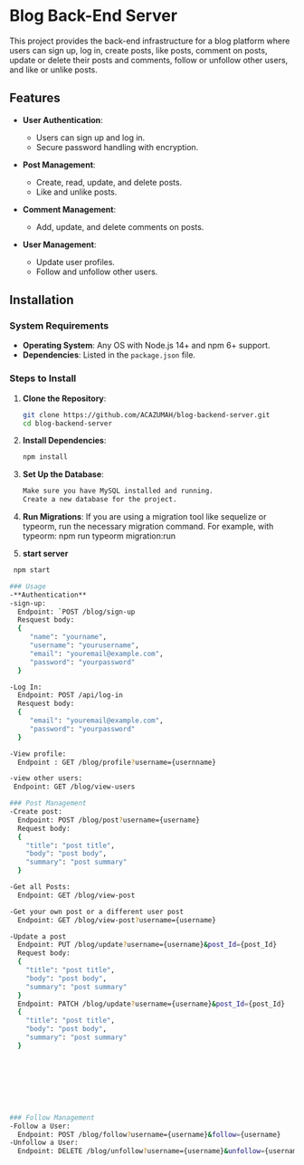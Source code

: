 # Blog Back-End Server

This project provides the back-end infrastructure for a blog platform where users can sign up, log in, create posts, like posts, comment on posts, update or delete their posts and comments, follow or unfollow other users, and like or unlike posts.

## Features
- **User Authentication**:
  - Users can sign up and log in.
  - Secure password handling with encryption.
  
- **Post Management**:
  - Create, read, update, and delete posts.
  - Like and unlike posts.

- **Comment Management**:
  - Add, update, and delete comments on posts.
  
- **User Management**:
  - Update user profiles.
  - Follow and unfollow other users.

## Installation

### System Requirements
- **Operating System**: Any OS with Node.js 14+ and npm 6+ support.
- **Dependencies**: Listed in the `package.json` file.

### Steps to Install
1. **Clone the Repository**:
   ```bash
   git clone https://github.com/ACAZUMAH/blog-backend-server.git
   cd blog-backend-server

2. **Install Dependencies**:
   ```bash
   npm install

3. **Set Up the Database**:
   ```bash
   Make sure you have MySQL installed and running.
   Create a new database for the project.

4. **Run Migrations**:
    If you are using a migration tool like sequelize or typeorm, run the necessary migration command. For example, with typeorm:
    npm run typeorm migration:run

5. **start server**
  ```bash
   npm start

### Usage
-**Authentication**
  -sign-up:
    Endpoint: `POST /blog/sign-up
    Resquest body:
    {
       "name": "yourname",
       "username": "yourusername",
       "email": "youremail@example.com",
       "password": "yourpassword"
    }

  -Log In:
    Endpoint: POST /api/log-in
    Resquest body:
    {
       "email": "youremail@example.com",
       "password": "yourpassword" 
    }

  -View profile:
    Endpoint : GET /blog/profile?username={usernname}

  -view other users:
   Endpoint: GET /blog/view-users

### Post Management 
  -Create post:
    Endpoint: POST /blog/post?username={username}
    Request body:
    {
      "title": "post title",
      "body": "post body",
      "summary": "post summary" 
    }

  -Get all Posts:
    Endpoint: GET /blog/view-post

  -Get your own post or a different user post
    Endpoint: GET /blog/view-post?username={username}

  -Update a post 
    Endpoint: PUT /blog/update?username={username}&post_Id={post_Id}
    Request body:
    {
      "title": "post title",
      "body": "post body",
      "summary": "post summary" 
    }
    Endpoint: PATCH /blog/update?username={username}&post_Id={post_Id}
    {
      "title": "post title",
      "body": "post body",
      "summary": "post summary" 
    }
  
  

  
  



### Follow Management
  -Follow a User:
    Endpoint: POST /blog/follow?username={username}&follow={username}
  -Unfollow a User:
    Endpoint: DELETE /blog/unfollow?username={username}&unfollow={username}